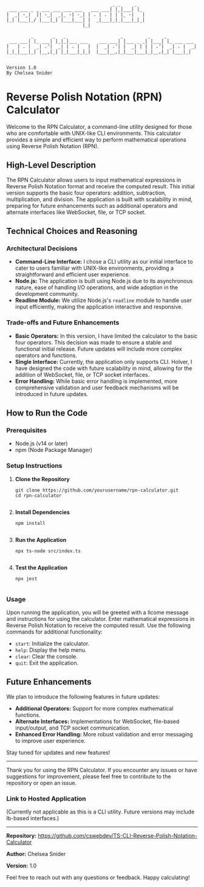 ```
                                       _ _     _                     
 ___ ___ _ _ ___ ___ ___ ___   ___ ___| |_|___| |_                   
|  _| -_|  || -_|  _|_ -| -_| | . | . | | |_ -|   |                  
|_| |___|_/ |___|_| |___|___| |  _|___|_|_|___|_|_|                  
                            |_|                                    
                            
         _       _   _                    _         _     _           
 ___ ___| |_ ___| |_|_|___ ___    ___ ___| |___ _ _| |___| |_ ___ ___ 
|   | . |  _| .'|  _| | . |   |  |  _| .'| |  _| | | | .'|  _| . |  _|
|_|_|___|_| |__,|_| |_|___|_|_|  |___|__,|_|___|___|_|__,|_| |___|_|


Version 1.0
By Chelsea Snider
```

<h1>Reverse Polish Notation (RPN) Calculator</h1>

<p>Welcome to the RPN Calculator, a command-line utility designed for those who are comfortable with UNIX-like CLI environments. This calculator provides a simple and efficient way to perform mathematical operations using Reverse Polish Notation (RPN).</p>

<h2>High-Level Description</h2>

<p>The RPN Calculator allows users to input mathematical expressions in Reverse Polish Notation format and receive the computed result. This initial version supports the basic four operators: addition, subtraction, multiplication, and division. The application is built with scalability in mind, preparing for future enhancements such as additional operators and alternate interfaces like WebSocket, file, or TCP socket.</p>

<h2>Technical Choices and Reasoning</h2>

<h3>Architectural Decisions</h3>

<ul>
  <li><strong>Command-Line Interface:</strong> I chose a CLI utility as our initial interface to cater to users familiar with UNIX-like environments, providing a straightforward and efficient user experience.</li>
  <li><strong>Node.js:</strong> The application is built using Node.js due to its asynchronous nature, ease of handling I/O operations, and wide adoption in the development community.</li>
  <li><strong>Readline Module:</strong> We utilize Node.js's <code>readline</code> module to handle user input efficiently, making the application interactive and responsive.</li>
</ul>

<h3>Trade-offs and Future Enhancements</h3>

<ul>
  <li><strong>Basic Operators:</strong> In this version, I have limited the calculator to the basic four operators. This decision was made to ensure a stable and functional initial release. Future updates will include more complex operators and functions.</li>
  <li><strong>Single Interface:</strong> Currently, the application only supports CLI. HoIver, I have designed the code with future scalability in mind, allowing for the addition of WebSocket, file, or TCP socket interfaces.</li>
  <li><strong>Error Handling:</strong> While basic error handling is implemented, more comprehensive validation and user feedback mechanisms will be introduced in future updates.</li>
</ul>

<h2>How to Run the Code</h2>

<h3>Prerequisites</h3>

<ul>
  <li>Node.js (v14 or later)</li>
  <li>npm (Node Package Manager)</li>
</ul>

<h3>Setup Instructions</h3>

<ol>
  <li><strong>Clone the Repository</strong>
    <pre><code>git clone https://github.com/yourusername/rpn-calculator.git
cd rpn-calculator
    </code></pre>
  </li>
  <li><strong>Install Dependencies</strong>
    <pre><code>npm install
    </code></pre>
  </li>
  <li><strong>Run the Application</strong>
    <pre><code>npx ts-node src/index.ts
    </code></pre>
  </li>
  <li><strong>Test the Application</strong>
    <pre><code>npx jest
    </code></pre>
  </li>
</ol>

<h3>Usage</h3>

<p>Upon running the application, you will be greeted with a Ilcome message and instructions for using the calculator. Enter mathematical expressions in Reverse Polish Notation to receive the computed result. Use the following commands for additional functionality:</p>

<ul>
  <li><code>start</code>: Initialize the calculator.</li>
  <li><code>help</code>: Display the help menu.</li>
  <li><code>clear</code>: Clear the console.</li>
  <li><code>quit</code>: Exit the application.</li>
</ul>

<h2>Future Enhancements</h2>

<p>We plan to introduce the following features in future updates:</p>

<ul>
  <li><strong>Additional Operators:</strong> Support for more complex mathematical functions.</li>
  <li><strong>Alternate Interfaces:</strong> Implementations for WebSocket, file-based input/output, and TCP socket communication.</li>
  <li><strong>Enhanced Error Handling:</strong> More robust validation and error messaging to improve user experience.</li>
</ul>

<p>Stay tuned for updates and new features!</p>

<hr>

<p>Thank you for using the RPN Calculator. If you encounter any issues or have suggestions for improvement, please feel free to contribute to the repository or open an issue.</p>

<h3>Link to Hosted Application</h3>

<p>(Currently not applicable as this is a CLI utility. Future versions may include Ib-based interfaces.)</p>

<hr>

<p><strong>Repository:</strong> <a href="https://https://github.com/cswebdev/TS-CLI-Reverse-Polish-Notation-Calculator/">https://github.com/cswebdev/TS-CLI-Reverse-Polish-Notation-Calculator</a></p>

<p><strong>Author:</strong> Chelsea Snider</p>

<p><strong>Version:</strong> 1.0</p>

<p>Feel free to reach out with any questions or feedback. Happy calculating!</p>

